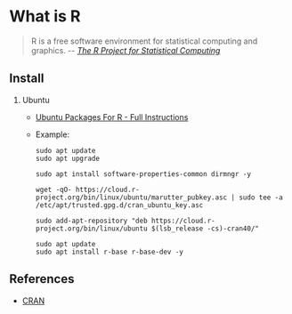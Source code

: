 # What is R

> R is a free software environment for statistical computing and graphics.
> -- _[The R Project for Statistical Computing]_

## Install

1. Ubuntu
    - [Ubuntu Packages For R - Full Instructions]
    - Example:

        ```console
        sudo apt update
        sudo apt upgrade
        ```

        ```console
        sudo apt install software-properties-common dirmngr -y
        ```

        ```console
        wget -qO- https://cloud.r-project.org/bin/linux/ubuntu/marutter_pubkey.asc | sudo tee -a /etc/apt/trusted.gpg.d/cran_ubuntu_key.asc
        ```

        ```console
        sudo add-apt-repository "deb https://cloud.r-project.org/bin/linux/ubuntu $(lsb_release -cs)-cran40/"
        ```

        ```console
        sudo apt update
        sudo apt install r-base r-base-dev -y
        ```

## References

- [CRAN]

[CRAN]: https://cran.r-project.org/
[The R Project for Statistical Computing]: https://www.r-project.org/
[Ubuntu Packages For R - Full Instructions]: https://cran.r-project.org/bin/linux/ubuntu/fullREADME.html
